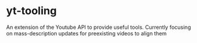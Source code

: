 # yt-tooling
An extension of the Youtube API to provide useful tools. Currently focusing on mass-description updates for preexisting videos to align them
